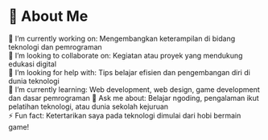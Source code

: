 # 💫 About Me

🎯 I’m currently working on: Mengembangkan keterampilan di bidang teknologi dan pemrograman  
🤝 I’m looking to collaborate on: Kegiatan atau proyek yang mendukung edukasi digital  
🫱 I’m looking for help with: Tips belajar efisien dan pengembangan diri di dunia teknologi  
🌱 I’m currently learning: Web development, web design, game development dan dasar pemrograman
💬 Ask me about: Belajar ngoding, pengalaman ikut pelatihan teknologi, atau dunia sekolah kejuruan  
⚡ Fun fact: Ketertarikan saya pada teknologi dimulai dari hobi bermain game!
